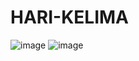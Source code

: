 # HARI-KELIMA
![image](https://github.com/user-attachments/assets/b3545328-d039-41d5-95fa-4fc1a4caec5d)
![image](https://github.com/user-attachments/assets/9ffde7af-30c5-4a3f-9fd5-af0c7cb813cc)

